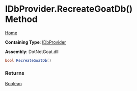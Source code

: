# IDbProvider\.RecreateGoatDb\(\) Method

[Home](../../../../../../../README.md)

**Containing Type**: [IDbProvider](../README.md)

**Assembly**: DotNetGoat\.dll

```csharp
bool RecreateGoatDb()
```

### Returns

[Boolean](https://docs.microsoft.com/en-us/dotnet/api/system.boolean)

